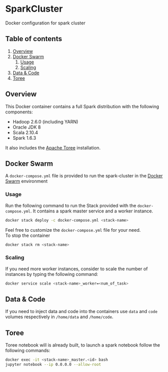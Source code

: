 # SparkCluster

Docker configuration for spark cluster

## Table of contents

1. [Overview](#overview)
2. [Docker Swarm](#docker-swarm)
   1. [Usage](#usage)
   2. [Scaling](#scaling)
3. [Data & Code](#data-&-code)
4. [Toree](#jupyter-scala)

## Overview
This Docker container contains a full Spark distribution with the following components:

* Hadoop 2.6.0 (including YARN)
* Oracle JDK 8
* Scala 2.10.4
* Spark 1.6.3

It also includes the [Apache Toree](https://github.com/apache/incubator-toree) installation.
## Docker Swarm
A `docker-compose.yml` file is provided to run the spark-cluster in the [Docker Swarm](https://docs.docker.com/engine/swarm/) environment

### Usage
Run the following command to run the Stack provided with the `docker-compose.yml`. It contains a spark master service and a worker instance. 
```bash
docker stack deploy -c docker-compose.yml <stack-name>
```

Feel free to customize the `docker-compose.yml` file for your need.    
To stop the container 
```bash
docker stack rm <stack-name>
```

### Scaling
If you need more worker instances, consider to scale the number of instances by typing the following command:
```bash
docker service scale <stack-name>_worker=<num_of_task>
```

## Data & Code
If you need to inject data and code into the containers use `data` and `code` volumes respectively in `/home/data` and `/home/code`.

## Toree
Toree notebook will is already built, to launch a spark notebook follow the following commands:
```bash
docker exec -it <stack-name>_master.<id> bash
jupyter notebook --ip 0.0.0.0 --allow-root
```



